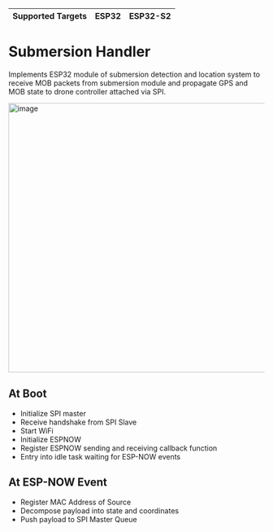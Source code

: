 | Supported Targets | ESP32 | ESP32-S2 |
| ----------------- | ----- | -------- |

# Submersion Handler
Implements ESP32 module of submersion detection and location system to receive MOB packets from submersion module and propagate GPS and MOB state to drone controller attached via SPI. 


<img width="529" alt="image" src="https://github.com/riverdale-soc/submersion-handler/assets/68623356/fc765620-b0e3-437a-a3c1-4e567394f1f0">

## At Boot
* Initialize SPI master
* Receive handshake from SPI Slave
* Start WiFi
* Initialize ESPNOW
* Register ESPNOW sending and receiving callback function
* Entry into idle task waiting for ESP-NOW events

## At ESP-NOW Event
* Register MAC Address of Source
* Decompose payload into state and coordinates 
* Push payload to SPI Master Queue

